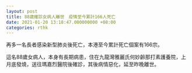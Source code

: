 ```yaml
---
layout: post
title: 88歲確診女病人離世　疫情至今累計166人死亡
date: 2021-01-20 13:18:47.000000000 +08:00
categories: rthk
---
```


再多一名長者感染新型肺炎後死亡，本港至今累計死亡個案有166宗。

這名88歲女病人，本身有長期病患，住在九龍灣雅麗氏何妙齡那打素護養院，上月底發燒，送往瑪嘉烈醫院後確診，其後病情惡化，延至昨晚離世。
